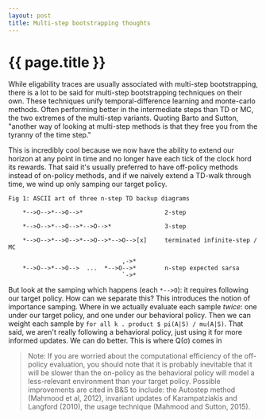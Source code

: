 ```yaml
---
layout: post
title: Multi-step bootstrapping thoughts
---
```


{{ page.title }}
================

While eligability traces are usually associated with multi-step
bootstrapping, there is a lot to be said for multi-step bootstrapping
techniques on their own. These techniques unify temporal-difference
learning and monte-carlo methods. Often performing better in the
intermediate steps than TD or MC, the two extremes of the multi-step
variants. Quoting Barto and Sutton, "another way of looking at
multi-step methods is that they free you from the tyranny of the time
step."

This is incredibly cool because we now have the ability to extend our
horizon at any point in time and no longer have each tick of the clock
hord its rewards. That said it's usually preferred to have off-policy
methods instead of on-policy methods, and if we naively extend a TD-walk
through time, we wind up only samping our target policy.


    Fig 1: ASCII art of three n-step TD backup diagrams

        *-->O-->*-->O-->*                       2-step

        *-->O-->*-->O-->*-->O-->*               3-step

        *-->O-->*-->O-->*-->O-->*-->O-->[x]     terminated infinite-step / MC

                                    ,->*
        *-->O-->*-->O-->  ...  *-->O-->*        n-step expected sarsa
                                    `->*

But look at the samping which happens (each `*-->O`): it requires
following our target policy. How can we separate this? This introduces
the notion of importance samping. Where in we actually evaluate each
sample _twice_: one under our target policy, and one under our
behavioral policy. Then we can weight each sample by
`for all k . product $ pi(A|S) / mu(A|S)`. That said, we aren't really
following a behavioral policy, just using it for more informed
updates. We can do better. This is where Q(σ) comes in

> Note: If you are worried about the computational efficiency of
> the off-policy evaluation, you should note that it is probably
> inevitable that it will be slower than the on-policy as the
> behavioral policy will model a less-relevant environment than your
> target policy. Possible improvements are cited in B&S to include:
> the Autostep method (Mahmood et al, 2012), invariant updates of
> Karampatziakis and Langford (2010), the usage technique (Mahmood and
> Sutton, 2015).

